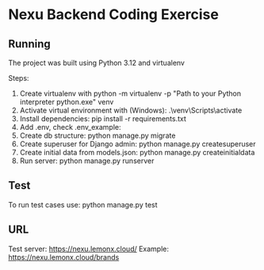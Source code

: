 # Nexu Backend Coding Exercise

## Running

The project was built using Python 3.12 and virtualenv

Steps:
 1. Create virtualenv with python -m virtualenv -p "Path to your Python interpreter python.exe" venv
 2. Activate virtual environment with (Windows): .\venv\Scripts\activate
 3. Install dependencies: pip install -r requirements.txt
 4. Add .env, check .env_example:
 5. Create db structure: python manage.py migrate
 6. Create superuser for Django admin: python manage.py createsuperuser
 7. Create initial data from models.json: python manage.py createinitialdata
 8. Run server: python manage.py runserver
##

## Test
To run test cases use: python manage.py test

## URL
Test server: https://nexu.lemonx.cloud/
Example: https://nexu.lemonx.cloud/brands


